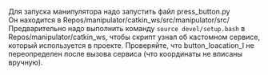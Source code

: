 Для запуска манипулятора надо запустить файл press_button.py  
Он находится в Repos/manipulator/catkin_ws/src/manipulator/src/  
Предварительно надо выполнить команду `source devel/setup.bash` в Repos/manipulator/catkin_ws, чтобы скрипт узнал об кастомном сервисе, который используется в проекте.
Проверяйте, что button_loacation_l не переопределен после вызова сервиса (что координаты не вписаны вручную).
